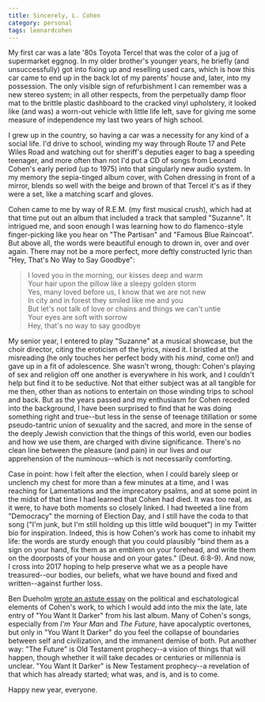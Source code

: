```yaml
---
title: Sincerely, L. Cohen
category: personal
tags: leonardcohen
---
```


My first car was a late '80s Toyota Tercel that was the color of a jug of supermarket eggnog. In my older brother's younger years, he briefly (and unsuccessfully) got into fixing up and reselling used cars, which is how this car came to end up in the back lot of my parents' house and, later, into my possession. The only visible sign of refurbishment I can remember was a new stereo system; in all other respects, from the perpetually damp floor mat to the brittle plastic dashboard to the cracked vinyl upholstery, it looked like (and was) a worn-out vehicle with little life left, save for giving me some measure of independence my last two years of high school.

I grew up in the country, so having a car was a necessity for any kind of a social life. I'd drive to school, winding my way through Route 17 and Pete Wiles Road and watching out for sheriff's deputies eager to bag a speeding teenager, and more often than not I'd put a CD of songs from Leonard Cohen's early period (up to 1975) into that singularly new audio system. In my memory the sepia-tinged album cover, with Cohen dressing in front of a mirror, blends so well with the beige and brown of that Tercel it's as if they were a set, like a matching scarf and gloves.

Cohen came to me by way of R.E.M. (my first musical crush), which had at that time put out an album that included a track that sampled "Suzanne". It intrigued me, and soon enough I was learning how to do flamenco-style finger-picking like you hear on "The Partisan" and "Famous Blue Raincoat". But above all, the words were beautiful enough to drown in, over and over again. There may not be a more perfect, more deftly constructed lyric than "Hey, That's No Way to Say Goodbye":

> I loved you in the morning, our kisses deep and warm  
> Your hair upon the pillow like a sleepy golden storm  
> Yes, many loved before us, I know that we are not new  
> In city and in forest they smiled like me and you  
> But let's not talk of love or chains and things we can't untie  
> Your eyes are soft with sorrow  
> Hey, that's no way to say goodbye

My senior year, I entered to play "Suzanne" at a musical showcase, but the choir director, citing the eroticism of the lyrics, nixed it. I bristled at the misreading (he only touches her perfect body with his *mind*, come on!) and gave up in a fit of adolescence. She wasn't wrong, though: Cohen's playing of sex and religion off one another is everywhere in his work, and I couldn't help but find it to be seductive. Not that either subject was at all tangible for me then, other than as notions to entertain on those winding trips to school and back. But as the years passed and my enthusiasm for Cohen receded into the background, I have been surprised to find that he was doing something right and true--but less in the sense of teenage titillation or some pseudo-tantric union of sexuality and the sacred, and more in the sense of the deeply Jewish conviction that the things of this world, even our bodies and how we use them, are charged with divine significance. There's no clean line between the pleasure (and pain) in our lives and our apprehension of the numinous--which is not necessarily comforting.

Case in point: how I felt after the election, when I could barely sleep or unclench my chest for more than a few minutes at a time, and I was reaching for Lamentations and the imprecatory psalms, and at some point in the midst of that time I had learned that Cohen had died. It was too real, as it were, to have both moments so closely linked. I had tweeted a line from "Democracy" the morning of Election Day, and I still have the coda to that song ("I'm junk, but I'm still holding up this little wild bouquet") in my Twitter bio for inspiration. Indeed, this is how Cohen's work has come to inhabit my life: the words are sturdy enough that you could plausibly "bind them as a sign on your hand, fix them as an emblem on your forehead, and write them on the doorposts of your house and on your gates." (Deut. 6:8-9). And now, I cross into 2017 hoping to help preserve what we as a people have treasured--our bodies, our beliefs, what we have bound and fixed and written--against further loss.

Ben Dueholm [wrote an astute essay] on the political and eschatological elements of Cohen's work, to which I would add into the mix the late, late entry of "You Want It Darker" from his last album. Many of Cohen's songs, especially from *I'm Your Man* and *The Future*, have apocalyptic overtones, but only in "You Want It Darker" do you feel the collapse of boundaries between self and civilization, and the immanent demise of both. Put another way: "The Future" is Old Testament prophecy--a vision of things that will happen, though whether it will take decades or centuries or millennia is unclear. "You Want It Darker" is New Testament prophecy--a revelation of that which has already started; what was, and is, and is to come.

[wrote an astute essay]: https://www.christiancentury.org/blogs/archive/2016-11/political-songs-love-and-hate

Happy new year, everyone.
